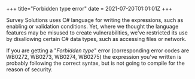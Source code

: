 +++
title="Forbidden type error"
date = 2021-07-20T01:01:01Z
+++

Survey Solutions uses C# language for writing the expressions, such as enabling
or validation conditions. Yet, where we thought the language features may be
misused to create vulnerabilities, we've restricted its use by disallowing
certain C# data types, such as accessing files or network.

If you are getting a "*Forbidden type*" error (corresponding error codes are
WB0272, WB0273, WB0274, WB0275) the expression you've written is probably
following the correct syntax, but is not going to compile for the reason
of security.
